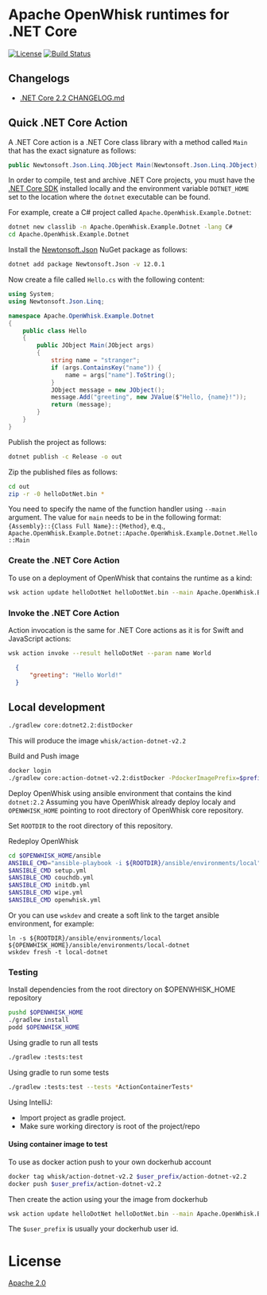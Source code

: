 <!--
#
# Licensed to the Apache Software Foundation (ASF) under one or more
# contributor license agreements.  See the NOTICE file distributed with
# this work for additional information regarding copyright ownership.
# The ASF licenses this file to You under the Apache License, Version 2.0
# (the "License"); you may not use this file except in compliance with
# the License.  You may obtain a copy of the License at
#
#     http://www.apache.org/licenses/LICENSE-2.0
#
# Unless required by applicable law or agreed to in writing, software
# distributed under the License is distributed on an "AS IS" BASIS,
# WITHOUT WARRANTIES OR CONDITIONS OF ANY KIND, either express or implied.
# See the License for the specific language governing permissions and
# limitations under the License.
#
-->

# Apache OpenWhisk runtimes for .NET Core

[![License](https://img.shields.io/badge/license-Apache--2.0-blue.svg)](http://www.apache.org/licenses/LICENSE-2.0)
[![Build Status](https://travis-ci.org/apache/openwhisk-runtime-dotnet.svg?branch=master)](https://travis-ci.org/apache/openwhisk-runtime-dotnet)

## Changelogs
- [.NET Core 2.2 CHANGELOG.md](core/dotnet2.2/CHANGELOG.md)


## Quick .NET Core Action
A .NET Core action is a .NET Core class library with a method called `Main` that has the exact signature as follows:

```csharp
public Newtonsoft.Json.Linq.JObject Main(Newtonsoft.Json.Linq.JObject);
```

In order to compile, test and archive .NET Core projects, you must have the [.NET Core SDK](https://www.microsoft.com/net/download) installed locally and the environment variable `DOTNET_HOME` set to the location where the `dotnet` executable can be found.

For example, create a C# project called `Apache.OpenWhisk.Example.Dotnet`:

```bash
dotnet new classlib -n Apache.OpenWhisk.Example.Dotnet -lang C#
cd Apache.OpenWhisk.Example.Dotnet
```

Install the [Newtonsoft.Json](https://www.newtonsoft.com/json) NuGet package as follows:

```bash
dotnet add package Newtonsoft.Json -v 12.0.1
```

Now create a file called `Hello.cs` with the following content:

```csharp
using System;
using Newtonsoft.Json.Linq;

namespace Apache.OpenWhisk.Example.Dotnet
{
    public class Hello
    {
        public JObject Main(JObject args)
        {
            string name = "stranger";
            if (args.ContainsKey("name")) {
                name = args["name"].ToString();
            }
            JObject message = new JObject();
            message.Add("greeting", new JValue($"Hello, {name}!"));
            return (message);
        }
    }
}
```

Publish the project as follows:

```bash
dotnet publish -c Release -o out
```

Zip the published files as follows:

```bash
cd out
zip -r -0 helloDotNet.bin *
```

You need to specify the name of the function handler using `--main` argument.
The value for `main` needs to be in the following format:
`{Assembly}::{Class Full Name}::{Method}`, e.q.,
`Apache.OpenWhisk.Example.Dotnet::Apache.OpenWhisk.Example.Dotnet.Hello::Main`

### Create the .NET Core Action
To use on a deployment of OpenWhisk that contains the runtime as a kind:
```bash
wsk action update helloDotNet helloDotNet.bin --main Apache.OpenWhisk.Example.Dotnet::Apache.OpenWhisk.Example.Dotnet.Hello::Main --kind dotnet:2.2
```

### Invoke the .NET Core Action
Action invocation is the same for .NET Core actions as it is for Swift and JavaScript actions:

```bash
wsk action invoke --result helloDotNet --param name World
```

```json
  {
      "greeting": "Hello World!"
  }
```

## Local development
```bash
./gradlew core:dotnet2.2:distDocker
```
This will produce the image `whisk/action-dotnet-v2.2`

Build and Push image
```bash
docker login
./gradlew core:action-dotnet-v2.2:distDocker -PdockerImagePrefix=$prefix-user -PdockerRegistry=docker.io
```

Deploy OpenWhisk using ansible environment that contains the kind `dotnet:2.2`
Assuming you have OpenWhisk already deploy localy and `OPENWHISK_HOME` pointing to root directory of OpenWhisk core repository.

Set `ROOTDIR` to the root directory of this repository.

Redeploy OpenWhisk
```bash
cd $OPENWHISK_HOME/ansible
ANSIBLE_CMD="ansible-playbook -i ${ROOTDIR}/ansible/environments/local"
$ANSIBLE_CMD setup.yml
$ANSIBLE_CMD couchdb.yml
$ANSIBLE_CMD initdb.yml
$ANSIBLE_CMD wipe.yml
$ANSIBLE_CMD openwhisk.yml
```

Or you can use `wskdev` and create a soft link to the target ansible environment, for example:
```
ln -s ${ROOTDIR}/ansible/environments/local ${OPENWHISK_HOME}/ansible/environments/local-dotnet
wskdev fresh -t local-dotnet
```

### Testing
Install dependencies from the root directory on $OPENWHISK_HOME repository
```bash
pushd $OPENWHISK_HOME
./gradlew install
podd $OPENWHISK_HOME
```

Using gradle to run all tests
```bash
./gradlew :tests:test
```
Using gradle to run some tests
```bash
./gradlew :tests:test --tests *ActionContainerTests*
```
Using IntelliJ:
- Import project as gradle project.
- Make sure working directory is root of the project/repo

#### Using container image to test
To use as docker action push to your own dockerhub account
```bash
docker tag whisk/action-dotnet-v2.2 $user_prefix/action-dotnet-v2.2
docker push $user_prefix/action-dotnet-v2.2
```
Then create the action using your the image from dockerhub
```bash
wsk action update helloDotNet helloDotNet.bin --main Apache.OpenWhisk.Example.Dotnet::Apache.OpenWhisk.Example.Dotnet.Hello::Main --docker $user_prefix/action-dotnet-v2.2
```
The `$user_prefix` is usually your dockerhub user id.

# License
[Apache 2.0](LICENSE.txt)
